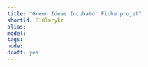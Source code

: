 ```yaml
---
title: "Green Ideas Incubator Fiche projet"
shortid: B18lmrykz
alias: 
model: 
tags: 
node: 
draft: yes
--- 
```

 